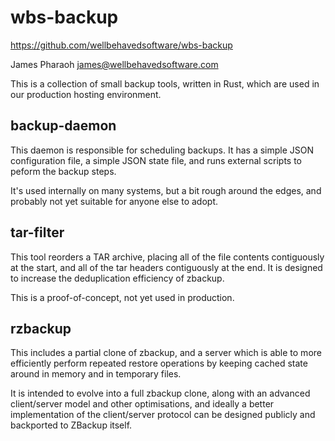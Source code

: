 # wbs-backup

https://github.com/wellbehavedsoftware/wbs-backup

James Pharaoh <james@wellbehavedsoftware.com>

This is a collection of small backup tools, written in Rust, which are used in
our production hosting environment.

## backup-daemon

This daemon is responsible for scheduling backups. It has a simple JSON
configuration file, a simple JSON state file, and runs external scripts to
peform the backup steps.

It's used internally on many systems, but a bit rough around the edges, and
probably not yet suitable for anyone else to adopt.

## tar-filter

This tool reorders a TAR archive, placing all of the file contents contiguously
at the start, and all of the tar headers contiguously at the end. It is designed
to increase the deduplication efficiency of zbackup.

This is a proof-of-concept, not yet used in production.

## rzbackup

This includes a partial clone of zbackup, and a server which is able to more
efficiently perform repeated restore operations by keeping cached state around
in memory and in temporary files.

It is intended to evolve into a full zbackup clone, along with an advanced
client/server model and other optimisations, and ideally a better implementation
of the client/server protocol can be designed publicly and backported to
ZBackup itself. 